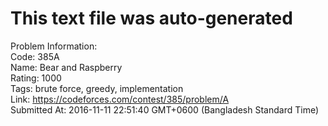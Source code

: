 # This text file was auto-generated  
  
Problem Information:  
Code: 385A  
Name: Bear and Raspberry  
Rating: 1000  
Tags: brute force, greedy, implementation  
Link: https://codeforces.com/contest/385/problem/A  
Submitted At: 2016-11-11 22:51:40 GMT+0600 (Bangladesh Standard Time)  
